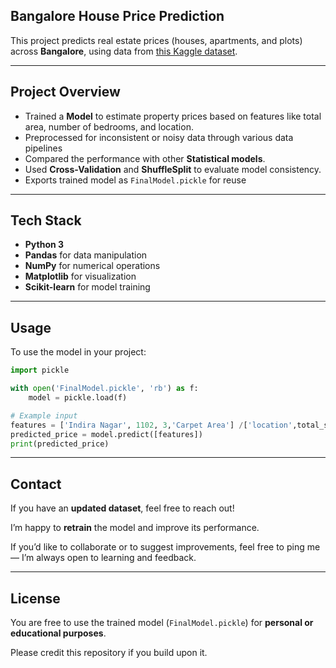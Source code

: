 ## Bangalore House Price Prediction

This project predicts real estate prices (houses, apartments, and plots) across **Bangalore**, using data from [this Kaggle dataset](https://www.kaggle.com/datasets/sumanbera19/bengaluru-house-price-dataset).

---

## Project Overview

* Trained a **Model** to estimate property prices based on features like total area, number of bedrooms, and location.
* Preprocessed for inconsistent or noisy data through various data pipelines
* Compared the performance with other  **Statistical models**.
* Used **Cross-Validation** and **ShuffleSplit** to evaluate model consistency.
* Exports trained model as `FinalModel.pickle` for reuse

---

## Tech Stack

* **Python 3**
* **Pandas** for data manipulation
* **NumPy** for numerical operations
* **Matplotlib** for visualization
* **Scikit-learn** for model training

---

## Usage

To use the model in your project:

```python
import pickle

with open('FinalModel.pickle', 'rb') as f:
    model = pickle.load(f)

# Example input
features = ['Indira Nagar', 1102, 3,'Carpet Area'] /['location',total_sqft, bhk, 'Build Type']
predicted_price = model.predict([features])
print(predicted_price)
```
---

## Contact

If you have an **updated dataset**, feel free to reach out!

I’m happy to **retrain** the model and improve its performance.

If you’d like to collaborate or to suggest improvements, feel free to ping me — I’m always open to learning and feedback.

---

## License

You are free to use the trained model (`FinalModel.pickle`) for **personal or educational purposes**.

Please credit this repository if you build upon it.

